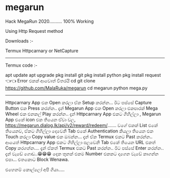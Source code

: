 # megarun
Hack MegaRun 2020..........  100% Working

Using Http Request method

Downloads :-

Termux
Httpcarnary or NetCapture

-------------------------------------

Termux code :-

apt update
apt upgrade
pkg install git
pkg install python
pkg install request 👈👈  Error එකක් ආවොත් විතරයි
cd
git clone https://github.com/MalaRuka/megarun
cd megarun
python mega.py

-------------------------------------

Httpcarnary App එක Open කරලා ඒක Setup කරන්න...
ඊට පස්සේ Capture Button එක Press කරන්න..
දැන් Megarun App එක Open කරලා එකපාරක් Mega Wheel එක එනකල් Play කරන්න..
දැන් Httpcarnary App එකට ගිහිල්ලා ,
Megarun App එකේ icon එක තියෙන ඒවා වල,
https://megarun.dialog.lk/api/v2/reward/redeem/.......
වගේ එකක් List එකේ තියෙනව,
ඒකට ගිහිල්ලා දෙවෙනි Tab එකේ Authentication කියලා තියෙන එක Touch කරලා Copy value එක ඔබන්න...
දැන් ඒක Termux එකට Past කරන්න..
ආයෙත් Httpcarnary App එකට ගිහිල්ලා පලවෙනි Tab එකේ තියෙන URL එකත් Copy කරගන්න....
දැන් ඒකත් Termux එකට Past කරන්න..
ඊට පස්සේ Enter කරන්න..
දැන් වැඩේ ගොඩ..😁😁😁
දෙක තුනක් එකම Number එකකට දාගෙන වැඩේ කාගන්න එපා... එතකොට Block Wenawa.

එහෙනම් කොල්ලෝ අපි ගියා.....

